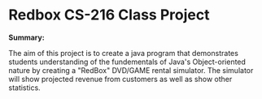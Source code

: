 # Redbox CS-216 Class Project

**Summary:**

<p>	The aim of this project is to create a java program that demonstrates students understanding of the fundementals of Java's Object-oriented nature by creating a "RedBox" DVD/GAME rental simulator. The simulator will show projected revenue from customers as well as show other statistics.</p>

